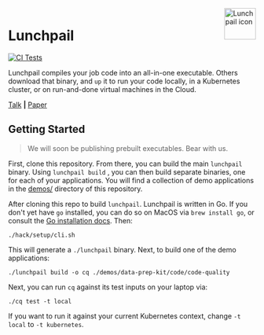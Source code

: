 <image align="right" alt="Lunchpail icon" src="docs/lunchpail.png" title="Lunchpail" width="64">

# Lunchpail

[![CI Tests](https://github.com/IBM/lunchpail/actions/workflows/tests.yml/badge.svg)](https://github.com/IBM/lunchpail/actions/workflows/tests.yml)

Lunchpail compiles your job code into an all-in-one executable. Others
download that binary, and `up` it to run your code locally, in a
Kubernetes cluster, or on run-and-done virtual machines in the Cloud.

[Talk](https://ibm.box.com/v/lunchpail-slides) **|** [Paper](https://ibm.box.com/v/lunchpail-paper)

## Getting Started

> We will soon be publishing prebuilt executables. Bear with us.

First, clone this repository. From there, you can build the main
`lunchpail` binary. Using `lunchpail build` , you can then build
separate binaries, one for each of your applications. You will find a
collection of demo applications in the [demos/](./demos) directory of
this repository.

After cloning this repo to build `lunchpail`. Lunchpail is written in
Go. If you don't yet have `go` installed, you can do so on MacOS via
`brew install go`, or consult the [Go installation
docs](https://go.dev/doc/install). Then:

```shell
./hack/setup/cli.sh
```

This will generate a `./lunchpail` binary. Next, to build one of the demo applications:

```shell
./lunchpail build -o cq ./demos/data-prep-kit/code/code-quality
```

Next, you can run `cq` against its test inputs on your laptop via:

```shell
./cq test -t local
```

If you want to run it against your current Kubernetes context, change
`-t local` to `-t kubernetes`.
